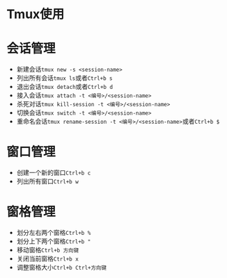 # Tmux使用

# 会话管理
* 新建会话`tmux new -s <session-name>`
* 列出所有会话`tmux ls`或者`Ctrl+b s`
* 退出会话`tmux detach`或者`Ctrl+b d`
* 接入会话`tmux attach -t <编号>/<session-name>`
* 杀死对话`tmux kill-session -t <编号>/<session-name>`
* 切换会话`tmux switch -t <编号>/<session-name>`
* 重命名会话`tmux rename-session -t <编号>/<session-name>`或者`Ctrl+b $`
# 窗口管理
* 创建一个新的窗口`Ctrl+b c`
* 列出所有窗口`Ctrl+b w`
# 窗格管理
* 划分左右两个窗格`Ctrl+b %`
* 划分上下两个窗格`Ctrl+b "`
* 移动窗格`Ctrl+b 方向键`
* 关闭当前窗格`Ctrl+b x`
* 调整窗格大小`Ctrl+b Ctrl+方向键`

